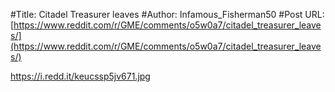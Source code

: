 #Title: Citadel Treasurer leaves
#Author: Infamous_Fisherman50
#Post URL: [https://www.reddit.com/r/GME/comments/o5w0a7/citadel_treasurer_leaves/](https://www.reddit.com/r/GME/comments/o5w0a7/citadel_treasurer_leaves/)


https://i.redd.it/keucssp5jv671.jpg